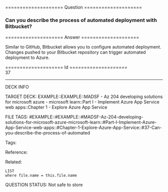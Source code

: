 ==================== Question ====================  

### Can you describe the process of automated deployment with Bitbucket?  

==================== Answer ====================  

Similar to GitHub, Bitbucket allows you to configure automated deployment. Changes pushed to your Bitbucket repository can trigger automated deployment to Azure.

==================== Id ====================  
37

---

DECK INFO

TARGET DECK: EXAMPLE::EXAMPLE::MADSF - Az 204 developing solutions for microsoft azure - microsoft learn::Part I - Implement Azure App Service web apps::Chapter 1 - Explore Azure App Service

FILE TAGS: #EXAMPLE::#EXAMPLE::#MADSF-Az-204-developing-solutions-for-microsoft-azure-microsoft-learn::#Part-I-Implement-Azure-App-Service-web-apps::#Chapter-1-Explore-Azure-App-Service::#37-Can-you-describe-the-process-of-automated

Tags:

Reference:

Related:

```dataview
LIST
where file.name = this.file.name
```

QUESTION STATUS: Not safe to store
